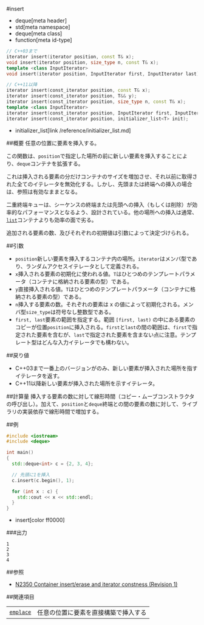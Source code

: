 #insert
* deque[meta header]
* std[meta namespace]
* deque[meta class]
* function[meta id-type]

```cpp
// C++03まで
iterator insert(iterator position, const T& x);
void insert(iterator position, size_type n, const T& x);
template <class InputIterator>
void insert(iterator position, InputIterator first, InputIterator last);

// C++11以降
iterator insert(const_iterator position, const T& x);
iterator insert(const_iterator position, T&& y);
iterator insert(const_iterator position, size_type n, const T& x);
template <class InputIterator>
iterator insert(const_iterator position, InputIterator first, InputIterator last);
iterator insert(const_iterator position, initializer_list<T> init);
```
* initializer_list[link /reference/initializer_list.md]

##概要
任意の位置に要素を挿入する。

この関数は、`position`で指定した場所の前に新しい要素を挿入することにより、`deque`コンテナを拡張する。

これは挿入される要素の分だけコンテナのサイズを増加させ、それ以前に取得された全てのイテレータを無効化する。しかし、先頭または終端への挿入の場合は、参照は有効なままとなる。

二重終端キューは、シーケンスの終端または先頭への挿入（もしくは削除）が効率的なパフォーマンスとなるよう、設計されている。他の場所への挿入は通常、[`list`](/reference/list.md)コンテナよりも効率の面で劣る。

追加される要素の数、及びそれぞれの初期値は引数によって決定づけられる。


##引数
- `position`新しい要素を挿入するコンテナ内の場所。`iterator`はメンバ型であり、ランダムアクセスイテレータとして定義される。
- `x`挿入される要素の初期化に使われる値。`T`はひとつめのテンプレートパラメータ（コンテナに格納される要素の型）である。
- `y`直接挿入される値。`T`はひとつめのテンプレートパラメータ（コンテナに格納される要素の型）である。
- `n`挿入する要素の数。それぞれの要素は x の値によって初期化される。メンバ型`size_type`は符号なし整数型である。
- `first, last`要素の範囲を指定する。範囲 `[first, last)` の中にある要素のコピーが位置`position`に挿入される。`first`と`last`の間の範囲は、`first`で指定された要素を含むが、`last`で指定された要素を含まない点に注意。テンプレート型はどんな入力イテレータでも構わない。


##戻り値
- C++03まで一番上のバージョンがのみ、新しい要素が挿入された場所を指すイテレータを返す。
- C++11以降新しい要素が挿入された場所を示すイテレータ。


##計算量
挿入する要素の数に対して線形時間（コピー・ムーブコンストラクタの呼び出し）。加えて、`position`と`deque`終端との間の要素の数に対して、ライブラリの実装依存で線形時間で増加する。


##例
```cpp
#include <iostream>
#include <deque>

int main()
{
  std::deque<int> c = {2, 3, 4};

  // 先頭に1を挿入
  c.insert(c.begin(), 1);

  for (int x : c) {
    std::cout << x << std::endl;
  }
}
```
* insert[color ff0000]

###出力
```
1
2
3
4
```

##参照
- [N2350 Container insert/erase and iterator constness (Revision 1)](http://www.open-std.org/jtc1/sc22/wg21/docs/papers/2007/n2350.pdf)


##関連項目

| | |
|---------------------------------------------------------------------------------------------------|--------------------------------------------------------|
| [`emplace`](./emplace.md) | 任意の位置に要素を直接構築で挿入する |


